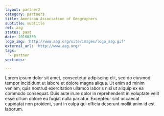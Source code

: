 ```yaml
---
layout: partner2
category: partners
title: American Association of Geographers 
subtitle: subtitle
ref: aag
status: past
date: 20160330
logo_img: 'http://www.aag.org/site/images/logo_aag.gif'
external_url: 'http://www.aag.org/'
tags:
  - partner
sections:

---
```


Lorem ipsum dolor sit amet, consectetur adipiscing elit, sed do eiusmod tempor incididunt ut labore et dolore magna aliqua. Ut enim ad minim veniam, quis nostrud exercitation ullamco laboris nisi ut aliquip ex ea commodo consequat. Duis aute irure dolor in reprehenderit in voluptate velit esse cillum dolore eu fugiat nulla pariatur. Excepteur sint occaecat cupidatat non proident, sunt in culpa qui officia deserunt mollit anim id est laborum.

